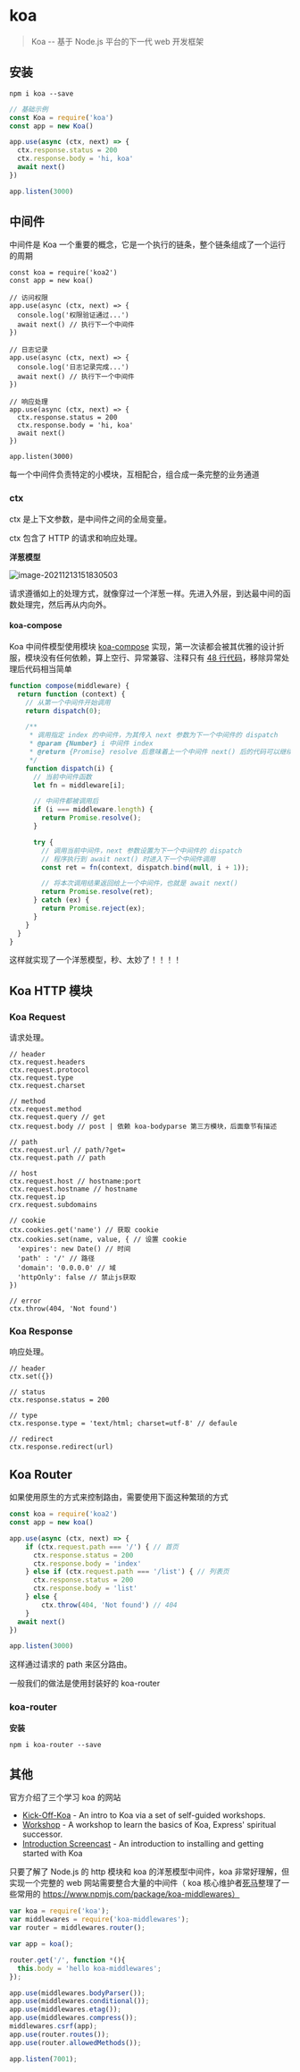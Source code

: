 # koa

> Koa -- 基于 Node.js 平台的下一代 web 开发框架

## 安装

`npm i koa --save`

```js
// 基础示例
const Koa = require('koa')
const app = new Koa()

app.use(async (ctx, next) => {
  ctx.response.status = 200
  ctx.response.body = 'hi, koa'
  await next()
})

app.listen(3000)
```

## 中间件

中间件是 Koa 一个重要的概念，它是一个执行的链条，整个链条组成了一个运行的周期

```
const koa = require('koa2')
const app = new koa()

// 访问权限
app.use(async (ctx, next) => {
  console.log('权限验证通过...')
  await next() // 执行下一个中间件
})

// 日志记录
app.use(async (ctx, next) => {
  console.log('日志记录完成...')
  await next() // 执行下一个中间件
})

// 响应处理
app.use(async (ctx, next) => {
  ctx.response.status = 200
  ctx.response.body = 'hi, koa'
  await next()
})

app.listen(3000)
```

每一个中间件负责特定的小模块，互相配合，组合成一条完整的业务通道

### ctx 

ctx 是上下文参数，是中间件之间的全局变量。

ctx 包含了 HTTP 的请求和响应处理。

**洋葱模型**

![image-20211213151830503](https://liaoyk-markdown.oss-cn-hangzhou.aliyuncs.com/markdownImg/image-20211213151830503.png)

请求遵循如上的处理方式，就像穿过一个洋葱一样。先进入外层，到达最中间的函数处理完，然后再从内向外。

#### koa-compose

Koa 中间件模型使用模块 [koa-compose](https://github.com/koajs/compose) 实现，第一次读都会被其优雅的设计折服，模块没有任何依赖，算上空行、异常兼容、注释只有 [48 行代码](https://github.com/koajs/compose/blob/master/index.js)，移除异常处理后代码相当简单

```js
function compose(middleware) {
  return function (context) {
    // 从第一个中间件开始调用
    return dispatch(0);

    /**
     * 调用指定 index 的中间件，为其传入 next 参数为下一个中间件的 dispatch
     * @param {Number} i 中间件 index
     * @return {Promise} resolve 后意味着上一个中间件 next() 后的代码可以继续执行
     */
    function dispatch(i) {
      // 当前中间件函数
      let fn = middleware[i];

      // 中间件都被调用后
      if (i === middleware.length) {
        return Promise.resolve();
      }

      try {
        // 调用当前中间件，next 参数设置为下一个中间件的 dispatch
        // 程序执行到 await next() 时进入下一个中间件调用
        const ret = fn(context, dispatch.bind(null, i + 1));

        // 将本次调用结果返回给上一个中间件，也就是 await next()
        return Promise.resolve(ret);
      } catch (ex) {
        return Promise.reject(ex);
      }
    }
  }
}
```

这样就实现了一个洋葱模型，秒、太妙了！！！！

## Koa HTTP 模块

### Koa Request

请求处理。

```
// header
ctx.request.headers  
ctx.request.protocol
ctx.request.type
ctx.request.charset

// method
ctx.request.method
ctx.request.query // get
ctx.request.body // post | 依赖 koa-bodyparse 第三方模块，后面章节有描述

// path
ctx.request.url // path/?get=
ctx.request.path // path

// host
ctx.request.host // hostname:port
ctx.request.hostname // hostname
ctx.request.ip
crx.request.subdomains 

// cookie
ctx.cookies.get('name') // 获取 cookie
ctx.cookies.set(name, value, { // 设置 cookie
  'expires': new Date() // 时间
  'path' : '/' // 路径
  'domain': '0.0.0.0' // 域
  'httpOnly': false // 禁止js获取
})

// error
ctx.throw(404, 'Not found')
```

### Koa Response

响应处理。

```
// header
ctx.set({})

// status
ctx.response.status = 200

// type
ctx.response.type = 'text/html; charset=utf-8' // defaule

// redirect
ctx.response.redirect(url)
```

## Koa Router

如果使用原生的方式来控制路由，需要使用下面这种繁琐的方式

```js
const koa = require('koa2')
const app = new koa()

app.use(async (ctx, next) => {
    if (ctx.request.path === '/') { // 首页
      ctx.response.status = 200
      ctx.response.body = 'index'
    } else if (ctx.request.path === '/list') { // 列表页
      ctx.response.status = 200
      ctx.response.body = 'list'
    } else {
    	ctx.throw(404, 'Not found') // 404
    }
  await next()
})

app.listen(3000)
```

这样通过请求的 path 来区分路由。

一般我们的做法是使用封装好的 koa-router

### koa-router

**安装**

`npm i koa-router --save`

## 其他

官方介绍了三个学习 koa 的网站

- [Kick-Off-Koa](https://github.com/koajs/kick-off-koa) - An intro to Koa via a set of self-guided workshops.
- [Workshop](https://github.com/koajs/workshop) - A workshop to learn the basics of Koa, Express' spiritual successor.
- [Introduction Screencast](https://knowthen.com/episode-3-koajs-quickstart-guide/) - An introduction to installing and getting started with Koa

只要了解了 Node.js 的 http 模块和 koa 的洋葱模型中间件，koa 非常好理解，但实现一个完整的 web 网站需要整合大量的中间件（ koa 核心维护者[死马](https://github.com/dead-horse)整理了一些常用的 https://www.npmjs.com/package/koa-middlewares）

```js
var koa = require('koa');
var middlewares = require('koa-middlewares');
var router = middlewares.router();

var app = koa();

router.get('/', function *(){
  this.body = 'hello koa-middlewares';
});

app.use(middlewares.bodyParser());
app.use(middlewares.conditional());
app.use(middlewares.etag());
app.use(middlewares.compress());
middlewares.csrf(app);
app.use(router.routes());
app.use(router.allowedMethods());

app.listen(7001);
```

